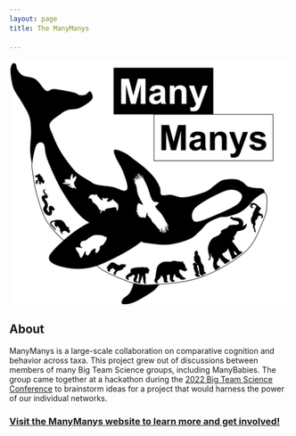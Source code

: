 ```yaml
---
layout: page
title: The ManyManys

---
```


<p style="text-align:center"><img alt="" src="/assets/img/manymanys_logo.png" style="width:500px" /></p>


## About
ManyManys is a large-scale collaboration on comparative cognition and behavior across taxa. This project grew out of discussions between members of many Big Team Science groups, including ManyBabies. The group came together at a hackathon during the [2022 Big Team Science Conference](https://bigteamscienceconference.github.io/) to brainstorm ideas for a project that would harness the power of our individual networks. 

### [Visit the ManyManys website to learn more and get involved!](https://manymanys.github.io/)
